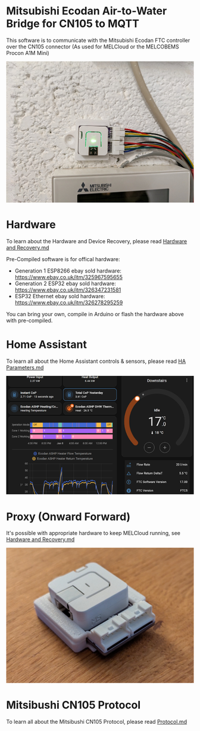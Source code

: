 # Mitsubishi Ecodan Air-to-Water Bridge for CN105 to MQTT

This software is to communicate with the Mitsubishi Ecodan FTC controller over the CN105 connector (As used for MELCloud or the MELCOBEMS Procon A1M Mini)

![installed device](https://github.com/F1p/Mitsubishi-CN105-Protocol-Decode/blob/master/documentation/images/Bridge.jpg?raw=true)


# Hardware

To learn about the Hardware and Device Recovery, please read [Hardware and Recovery.md](https://github.com/F1p/Mitsubishi-CN105-Protocol-Decode/blob/master/documentation/Hardware%20and%20Recovery.md)

Pre-Compiled software is for offical hardware:

 - Generation 1 ESP8266 ebay sold hardware: https://www.ebay.co.uk/itm/325967595655
 - Generation 2 ESP32 ebay sold hardware: https://www.ebay.co.uk/itm/326347231581
 - ESP32 Ethernet ebay sold hardware: https://www.ebay.co.uk/itm/326278295259



You can bring your own, compile in Arduino or flash the hardware above with pre-compiled.


# Home Assistant

To learn all about the Home Assistant controls & sensors, please read [HA Parameters.md](https://github.com/F1p/Mitsubishi-CN105-Protocol-Decode/blob/master/documentation/HA%20Parameters.md)

![home assistant](https://github.com/F1p/Mitsubishi-CN105-Protocol-Decode/blob/master/documentation/images/dashboard.png)


# Proxy (Onward Forward)

It's possible with appropriate hardware to keep MELCloud running, see [Hardware and Recovery.md](https://github.com/F1p/Mitsubishi-CN105-Protocol-Decode/blob/master/documentation/Hardware%20and%20Recovery.md)

![Proxy](https://github.com/F1p/Mitsubishi-CN105-Protocol-Decode/blob/master/documentation/images/ProxyBoard.jpg?raw=true)




# Mitsibushi CN105 Protocol

To learn all about the Mitsibushi CN105 Protocol, please read [Protocol.md](https://github.com/F1p/Mitsubishi-CN105-Protocol-Decode/blob/master/documentation/Protocol.md)
